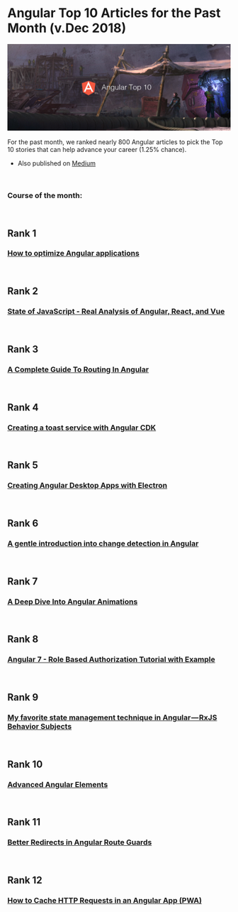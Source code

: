 # Angular Top 10 Articles for the Past Month (v.Dec 2018)

<img src="Top10-Dec-Angular.png" width="800" alt="Mybridge"></a>

For the past month, we ranked nearly 800 Angular articles to pick the Top 10 stories that can help advance your career (1.25% chance).

* Also published on [Medium](https://goo.gl/rxfzXx)

<br>

### Course of the month:

<br>

## Rank 1
### [How to optimize Angular applications](https://itnext.io/how-to-optimize-angular-applications-99bfab0f0b7c?utm_source=mybridge&utm_medium=blog&utm_campaign=read_more)


<br>

## Rank 2
### [State of JavaScript - Real Analysis of Angular, React, and Vue](https://www.youtube.com/watch?v=UnEPBQvkNrg?utm_source=mybridge&utm_medium=blog&utm_campaign=read_more)


<br>

## Rank 3
### [A Complete Guide To Routing In Angular](https://www.smashingmagazine.com/2018/11/a-complete-guide-to-routing-in-angular?utm_source=mybridge&utm_medium=blog&utm_campaign=read_more)


<br>

## Rank 4
### [Creating a toast service with Angular CDK](https://blog.angularindepth.com/creating-a-toast-service-with-angular-cdk-a0d35fd8cc12?utm_source=mybridge&utm_medium=blog&utm_campaign=read_more)


<br>

## Rank 5
### [Creating Angular Desktop Apps with Electron](https://malcoded.com/posts/angular-desktop-electron?utm_source=mybridge&utm_medium=blog&utm_campaign=read_more)


<br>

## Rank 6
### [A gentle introduction into change detection in Angular](https://blog.angularindepth.com/a-gentle-introduction-into-change-detection-in-angular-33f9ffff6f10?utm_source=mybridge&utm_medium=blog&utm_campaign=read_more)


<br>

## Rank 7
### [A Deep Dive Into Angular Animations](https://www.c-sharpcorner.com/article/overview-of-angular-animation?utm_source=mybridge&utm_medium=blog&utm_campaign=read_more)


<br>

## Rank 8
### [Angular 7 - Role Based Authorization Tutorial with Example](http://jasonwatmore.com/post/2018/11/22/angular-7-role-based-authorization-tutorial-with-example?utm_source=mybridge&utm_medium=blog&utm_campaign=read_more)


<br>

## Rank 9
### [My favorite state management technique in Angular — RxJS Behavior Subjects](https://medium.com/@rmcavin/my-favorite-state-management-technique-in-angular-rxjs-behavior-subjects-49f18daa31a7?utm_source=mybridge&utm_medium=blog&utm_campaign=read_more)


<br>

## Rank 10
### [Advanced Angular Elements](https://www.youtube.com/watch?v=ujaMvl5M8nY?utm_source=mybridge&utm_medium=blog&utm_campaign=read_more)


<br>

## Rank 11
### [Better Redirects in Angular Route Guards](https://juristr.com/blog/2018/11/better-route-guard-redirects?utm_source=mybridge&utm_medium=blog&utm_campaign=read_more)


<br>

## Rank 12
### [How to Cache HTTP Requests in an Angular App (PWA)](https://christianlydemann.com/how-to-cache-http-requests-in-an-angular-pwa?utm_source=mybridge&utm_medium=blog&utm_campaign=read_more)


                    
